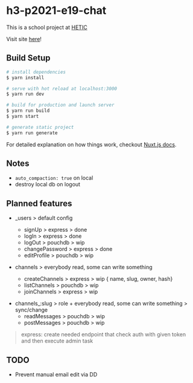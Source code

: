 # h3-p2021-e19-chat

This is a school project at [HETIC](https://www.hetic.net/)

Visit site [here](https://chat.edhbr.fr)!

## Build Setup

```bash
# install dependencies
$ yarn install

# serve with hot reload at localhost:3000
$ yarn run dev

# build for production and launch server
$ yarn run build
$ yarn start

# generate static project
$ yarn run generate
```

For detailed explanation on how things work, checkout [Nuxt.js docs](https://nuxtjs.org).

## Notes

- `auto_compaction: true` on local
- destroy local db on logout

## Planned features

- \_users > default config

  - signUp > express > done
  - logIn > express > done
  - logOut > pouchdb > wip
  - changePassword > express > done
  - editProfile > pouchdb > wip

- channels > everybody read, some can write something

  - createChannels > express > wip
    { name, slug, owner, hash}
  - listChannels > pouchdb > wip
  - joinChannels > express > wip

* channels\_:slug > role + everybody read, some can write something > sync/change
  - readMessages > pouchdb > wip
  - postMessages > pouchdb > wip

> express: create needed endpoint that check auth with given token and then execute admin task

## TODO

- Prevent manual email edit via DD
